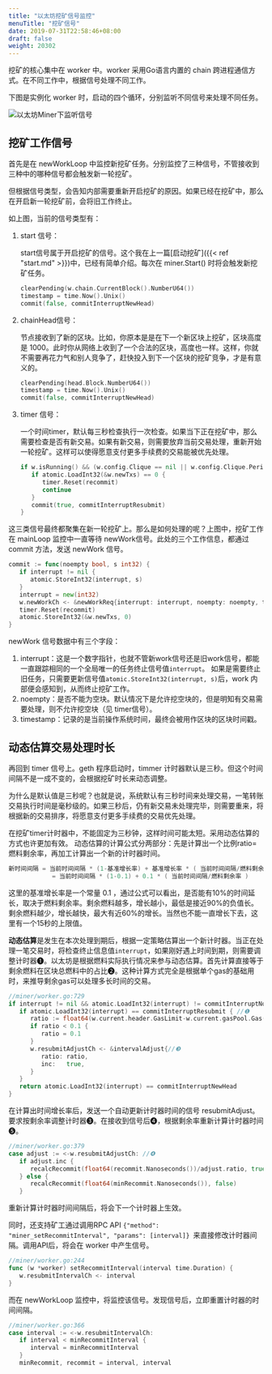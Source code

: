 ```yaml
---
title: "以太坊挖矿信号监控"
menuTitle: "挖矿信号"
date: 2019-07-31T22:58:46+08:00
draft: false
weight: 20302
---
```


挖矿的核心集中在 worker 中。worker 采用Go语言内置的 chain 跨进程通信方式。在不同工作中，根据信号处理不同工作。

下图是实例化 worker 时，启动的四个循环，分别监听不同信号来处理不同任务。

![以太坊Miner下监听信号](https://img.learnblockchain.cn/book_geth/image-20190721235307204.png!de)

## 挖矿工作信号

首先是在 newWorkLoop 中监控新挖矿任务。分别监控了三种信号，不管接收到三种中的哪种信号都会触发新一轮挖矿。

但根据信号类型，会告知内部需要重新开启挖矿的原因。如果已经在挖矿中，那么在开启新一轮挖矿前，会将旧工作终止。

如上图，当前的信号类型有：

1. start 信号：

   start信号属于开启挖矿的信号。这个我在上一篇[启动挖矿]({{< ref "start.md" >}})中，已经有简单介绍。每次在 miner.Start() 时将会触发新挖矿任务。

   ```go
   clearPending(w.chain.CurrentBlock().NumberU64())
   timestamp = time.Now().Unix()
   commit(false, commitInterruptNewHead)
   ```

2. chainHead信号：

   节点接收到了新的区块。比如，你原本是是在下一个新区块上挖矿，区块高度是 1000。此时你从网络上收到了一个合法的区块，高度也一样。这样，你就不需要再花力气和别人竞争了，赶快投入到下一个区块的挖矿竞争，才是有意义的。

   ```go
   clearPending(head.Block.NumberU64())
   timestamp = time.Now().Unix()
   commit(false, commitInterruptNewHead)
   ```

3. timer 信号：

   一个时间timer，默认每三秒检查执行一次检查。如果当下正在挖矿中，那么需要检查是否有新交易。如果有新交易，则需要放弃当前交易处理，重新开始一轮挖矿。这样可以使得愿意支付更多手续费的交易能被优先处理。

   ```go
   if w.isRunning() && (w.config.Clique == nil || w.config.Clique.Period > 0) {
      if atomic.LoadInt32(&w.newTxs) == 0 {
         timer.Reset(recommit)
         continue
      }
      commit(true, commitInterruptResubmit)
   }
   ```

这三类信号最终都聚集在新一轮挖矿上。那么是如何处理的呢？上图中，挖矿工作在 mainLoop 监控中一直等待 newWork信号。此处的三个工作信息，都通过 commit 方法，发送 newWork 信号。

```go
commit := func(noempty bool, s int32) {
   if interrupt != nil {
      atomic.StoreInt32(interrupt, s)
   }
   interrupt = new(int32)
   w.newWorkCh <- &newWorkReq{interrupt: interrupt, noempty: noempty, timestamp: timestamp}
   timer.Reset(recommit)
   atomic.StoreInt32(&w.newTxs, 0)
}
```

newWork 信号数据中有三个字段：

1. interrupt：这是一个数字指针，也就不管新work信号还是旧work信号，都能一直跟踪相同的一个全局唯一的任务终止信号值`interrupt`。 如果是需要终止旧任务，只需要更新信号值`atomic.StoreInt32(interrupt, s)`后，work 内部便会感知到，从而终止挖矿工作。
2. noempty：是否不能为空块。默认情况下是允许挖空块的，但是明知有交易需要处理，则不允许挖空块（见 timer信号）。
3. timestamp：记录的是当前操作系统时间，最终会被用作区块的区块时间戳。


## 动态估算交易处理时长

再回到 timer 信号上。geth 程序启动时，timmer 计时器默认是三秒。但这个时间间隔不是一成不变的，会根据挖矿时长来动态调整。

为什么是默认值是三秒呢？也就是说，系统默认有三秒时间来处理交易，一笔转账交易执行时间是毫秒级的。如果三秒后，仍有新交易未处理完毕，则需要重来，将根据新的交易排序，将愿意支付更多手续费的交易优先处理。

在挖矿timer计时器中，不能固定为三秒钟，这样时间可能太短。采用动态估算的方式也许更加有效。 动态估算的计算公式分两部分：先是计算出一个比例ratio=燃料剩余率，再加工计算出一个新的计时器时间。

```go
新时间间隔 = 当前时间间隔 * (1-基准增长率) + 基准增长率 * ( 当前时间间隔/燃料剩余率 )
	        = 当前时间间隔 * (1-0.1) + 0.1 * ( 当前时间间隔/燃料剩余率 )
```

这里的基准增长率是一个常量 0.1 ，通过公式可以看出，是否能有10%的时间延长，取决于燃料剩余率。剩余燃料越多，增长越小，最低是接近90%的负值长。剩余燃料越少，增长越快，最大有近60%的增长。当然也不能一直增长下去，这里有一个15秒的上限值。

**动态估算**是发生在本次处理到期后，根据一定策略估算出一个新计时器。当正在处理一笔交易时，将检查终止信息值`interrupt`，如果刚好遇上时间到期，则需要调整计时器❶。以太坊是根据燃料实际执行情况来参与动态估算。首先计算直接等于剩余燃料在区块总燃料中的占比❷。这种计算方式完全是根据单个gas的基础用时，来推导剩余gas可以处理多长时间的交易。

```go
//miner/worker.go:729
if interrupt != nil && atomic.LoadInt32(interrupt) != commitInterruptNone {
   if atomic.LoadInt32(interrupt) == commitInterruptResubmit { //❶
      ratio := float64(w.current.header.GasLimit-w.current.gasPool.Gas())/ float64(w.current.header.GasLimit)  //❷
      if ratio < 0.1 {
         ratio = 0.1
      }
      w.resubmitAdjustCh <- &intervalAdjust{//❸
         ratio: ratio,
         inc:   true,
      }
   }
   return atomic.LoadInt32(interrupt) == commitInterruptNewHead
}
```

在计算出时间增长率后，发送一个自动更新计时器时间的信号 resubmitAdjust。要求按剩余率调整计时器❸。在接收到信号后❹，根据剩余率重新计算计时器时间❺。

```go
//miner/worker.go:379
case adjust := <-w.resubmitAdjustCh: //❹
   if adjust.inc {
      recalcRecommit(float64(recommit.Nanoseconds())/adjust.ratio, true)//❺
   } else {
      recalcRecommit(float64(minRecommit.Nanoseconds()), false)
   }
```

重新计算计时器时间间隔后，将会下一个计时器上生效。

同时，还支持矿工通过调用RPC API `{"method": "miner_setRecommitInterval", "params": [interval]} `来直接修改计时器间隔。调用API后，将会在 worker 中产生信号。

```go
//miner/worker.go:244
func (w *worker) setRecommitInterval(interval time.Duration) {
   w.resubmitIntervalCh <- interval
}
```

而在 newWorkLoop 监控中，将监控该信号。发现信号后，立即重置计时器的时间间隔。

```go
//miner/worker.go:366
case interval := <-w.resubmitIntervalCh:
   if interval < minRecommitInterval {
      interval = minRecommitInterval
   }
   minRecommit, recommit = interval, interval
```